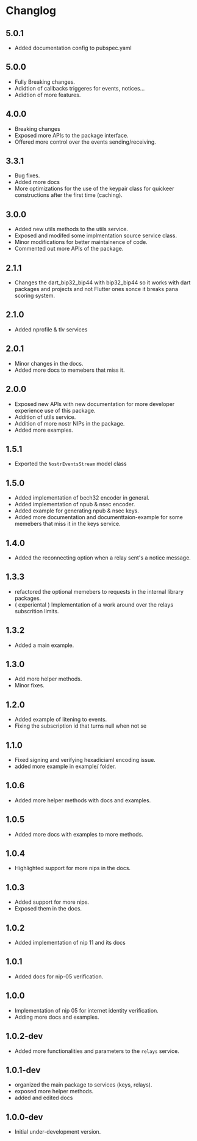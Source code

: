 # Changlog

## 5.0.1

- Added documentation config to pubspec.yaml

## 5.0.0

- Fully Breaking changes.
- Adidtion of callbacks triggeres for events, notices...
- Adidtion of more features.

## 4.0.0

- Breaking changes
- Exposed more APIs to the package interface.
- Offered more control over the events sending/receiving.

## 3.3.1

- Bug fixes.
- Added more docs
- More optimizations for the use of the keypair class for quickeer constructions after the first time (caching).

## 3.0.0

- Added new utils methods to the utils service.
- Exposed and modifed some implmentation source service class.
- Minor modifications for better maintainence of code.
- Commented out more APIs of the package.

## 2.1.1

- Changes the dart_bip32_bip44 with bip32_bip44 so it works with dart packages and projects and not Flutter ones sonce it breaks pana scoring system.

## 2.1.0

- Added nprofile & tlv services

## 2.0.1

- Minor changes in the docs.
- Added more docs to memebers that miss it.

## 2.0.0

- Exposed new APIs with new documentation for more developer experience use of this package.
- Addition of utils service.
- Addition of more nostr NIPs in the package.
- Added more examples.

## 1.5.1

- Exported the `NostrEventsStream` model class

## 1.5.0

- Added implementation of bech32 encoder in general.
- Added implementation of npub & nsec encoder.
- Added example for generating npub & nsec keys.
- Added more documentation and documenttaion-example for some memebers that miss it in the keys service.

## 1.4.0

- Added the reconnecting option when a relay sent's a notice message.

## 1.3.3

- refactored the optional memebers to requests in the internal library packages.
- ( experiental ) Implementation of a work around over the relays subscrition limits.

## 1.3.2

- Added a main example.

## 1.3.0

- Add more helper methods.
- Minor fixes.

## 1.2.0

- Added example of litening to events.
- Fixing the subscription id that turns null when not se

## 1.1.0

- Fixed signing and verifying hexadiciaml encoding issue.
- added more example in example/ folder.

## 1.0.6

- Added more helper methods with docs and examples.

## 1.0.5

- Added more docs with examples to more methods.

## 1.0.4

- Highlighted support for more nips in the docs.

## 1.0.3

- Added support for more nips.
- Exposed them in the docs.

## 1.0.2

- Added implementation of nip 11 and its docs

## 1.0.1

- Added docs for nip-05 verification.

## 1.0.0

- Implementation of nip 05 for internet identity verification.
- Adding more docs and examples.

## 1.0.2-dev

- Added more functionalities and parameters to the `relays` service.

## 1.0.1-dev

- organized the main package to services (keys, relays).
- exposed more helper methods.
- added and edited docs

## 1.0.0-dev

- Initial under-development version.
